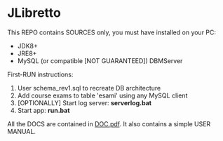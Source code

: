 # JLibretto
This REPO contains SOURCES only, you must have installed on your PC:
<ul>
    <li> JDK8+ </li>
    <li> JRE8+ </li>   
    <li> MySQL (or compatible [NOT GUARANTEED]) DBMServer </li>
</ul>

First-RUN instructions:
<ol>
    <li>User schema_rev1.sql to recreate DB architecture</li>
    <li>Add course exams to table 'esami' using any MySQL client</li>
    <li>[OPTIONALLY] Start log server: <strong>serverlog.bat</strong></li>
    <li>Start app: <strong>run.bat</strong></li>
</ol>

All the DOCS are contained in <a href="https://github.com/osirisf/JLibretto/blob/master/DOC.pdf">DOC.pdf</a>.
It also contains a simple USER MANUAL.
    
